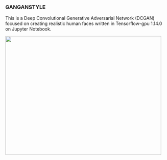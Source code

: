 <h3>GANGANSTYLE</h3>
<p class="">This is a Deep Convolutional Generative Adversarial Network (DCGAN) focused on creating realistic human faces written in Tensorflow-gpu 1.14.0 on Jupyter Notebook.</p>
<p class=""><img src="https://static1.squarespace.com/static/5d8c1173d980a856238b719f/t/5de3a3a2f26533387a3d3b0d/1575199675253/batch4.png?format=1000w" alt="" width="488" height="373" />
